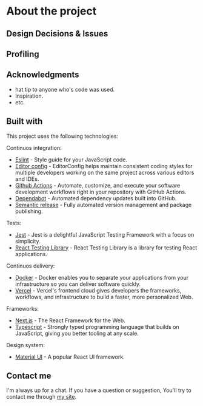 # About the project

## Design Decisions & Issues

## Profiling

## Acknowledgments

- hat tip to anyone who's code was used.
- Inspiration.
- etc.

## Built with

This project uses the following technologies:

Continuos integration:

- [Eslint](https://eslint.org/) - Style guide for your JavaScript code.
- [Editor config](https://editorconfig.org/) - EditorConfig helps maintain consistent coding styles for multiple developers working on the same project across various editors and IDEs.
- [Github Actions](https://docs.github.com/en/actions) - Automate, customize, and execute your software development workflows right in your repository with GitHub Actions.
- [Dependabot](https://github.com/dependabot) - Automated dependency updates built into GitHub.
- [Semantic release](https://github.com/semantic-release) - Fully automated version management and package publishing.

Tests:

- [Jest](https://jestjs.io/) - Jest is a delightful JavaScript Testing Framework with a focus on simplicity.
- [React Testing Library](https://testing-library.com/docs/react-testing-library/intro/) - React Testing Library is a library for testing React applications.

Continuos delivery:

- [Docker](https://www.docker.com/) - Docker enables you to separate your applications from your infrastructure so you can deliver software quickly.
- [Vercel](https://vercel.com/) - Vercel's frontend cloud gives developers the frameworks, workflows, and infrastructure to build a faster, more personalized Web.

Frameworks:

- [Next.js](https://nextjs.org/) - The React Framework for the Web.
- [Typescript](https://www.typescriptlang.org/) - Strongly typed programming language that builds on JavaScript, giving you better tooling at any scale.

Design system:

- [Material UI](https://material-ui.com/pt/) - A popular React UI framework.

## Contact me

I'm always up for a chat. If you have a question or suggestion, You'll try to contact me through [my site](https://yasminteles.com).
